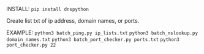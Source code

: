 INSTALL:
`pip install dnspython`

Create list txt of ip address, domain names, or ports.

EXAMPLE: 
`python3 batch_ping.py ip_lists.txt`
`python3 batch_nslookup.py domain_names.txt`
`python3 batch_port_checker.py ports.txt`
`python3 port_checker.py 22`